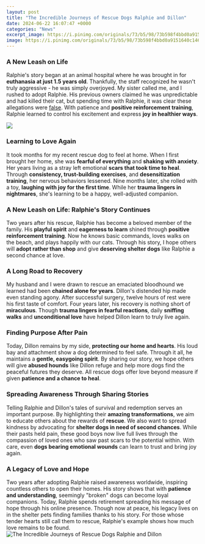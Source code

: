 ```yaml
---
layout: post
title: "The Incredible Journeys of Rescue Dogs Ralphie and Dillon"
date: 2024-06-22 16:07:47 +0000
categories: "News"
excerpt_image: https://i.pinimg.com/originals/73/b5/98/73b598f4bbd0a9151640c1463c481e84.jpg
image: https://i.pinimg.com/originals/73/b5/98/73b598f4bbd0a9151640c1463c481e84.jpg
---
```


### A New Leash on Life
Ralphie's story began at an animal hospital where he was brought in for **euthanasia at just 1.5 years old**. Thankfully, the staff recognized he wasn't truly aggressive - he was simply overjoyed. My sister called me, and I rushed to adopt Ralphie. His previous owners claimed he was unpredictable and had killed their cat, but spending time with Ralphie, it was clear these allegations were [false](https://store.fi.io.vn/chihuahuas-mom-dog-walker-funny-pun4510-t-shirt). With patience and **positive reinforcement training**, Ralphie learned to control his excitement and express **joy in healthier ways**. 

![](http://img2.wikia.nocookie.net/__cb20140915075407/disney/images/c/c1/The_Incredible_Journey_Cover.jpg)
### Learning to Love Again
It took months for my recent rescue dog to feel at home. When I first brought her home, she was **fearful of everything** and **shaking with anxiety**. Her years living as a stray left emotional **scars that took time to heal**. Through **consistency, trust-building exercises**, and **desensitization training**, her nervous behaviors lessened. Nine months later, she rolled with a toy, **laughing with joy for the first time**. While her **trauma lingers in nightmares**, she's learning to be a happy, well-adjusted companion.
### A New Leash on Life: Ralphie's Story Continues
Two years after his rescue, Ralphie has become a beloved member of the family. His **playful spirit** and **eagerness to learn** shined through **positive reinforcement training**. Now he knows basic commands, loves walks on the beach, and plays happily with our cats. Through his story, I hope others will **adopt rather than shop** and give **deserving shelter dogs** like Ralphie a second chance at love.
### A Long Road to Recovery  
My husband and I were drawn to rescue an emaciated bloodhound we learned had been **chained alone for years**. Dillon's distended hip made even standing agony. After successful surgery, twelve hours of rest were his first taste of comfort. Four years later, his recovery is nothing short of **miraculous**. Though **trauma lingers in fearful reactions**, daily **sniffing walks** and **unconditional love** have helped Dillon learn to truly live again.
### Finding Purpose After Pain
Today, Dillon remains by my side, **protecting our home and hearts**. His loud bay and attachment show a dog determined to feel safe. Through it all, he maintains a **gentle, easygoing spirit**. By sharing our story, we hope others will give **abused hounds** like Dillon refuge and help more dogs find the peaceful futures they deserve. All rescue dogs offer love beyond measure if given **patience and a chance to heal**.
### Spreading Awareness Through Sharing Stories
Telling Ralphie and Dillon's tales of survival and redemption serves an important purpose. By highlighting their **amazing transformations**, we aim to educate others about the rewards of **rescue**. We also want to spread kindness by advocating for **shelter dogs in need of second chances**. While their pasts held pain, these good boys now live full lives through the compassion of loved ones who saw past scars to the potential within. With care, even **dogs bearing emotional wounds** can learn to trust and bring joy again.
### A Legacy of Love and Hope  
Two years after adopting Ralphie raised awareness worldwide, inspiring countless others to open their homes. His story shows that with **patience and understanding**, seemingly "broken" dogs can become loyal companions. Today, Ralphie spends retirement spreading his message of hope through his online presence. Though now at peace, his legacy lives on in the shelter pets finding families thanks to his story. For those whose tender hearts still call them to rescue, Ralphie's example shows how much love remains to be found.
![The Incredible Journeys of Rescue Dogs Ralphie and Dillon](https://i.pinimg.com/originals/73/b5/98/73b598f4bbd0a9151640c1463c481e84.jpg)
